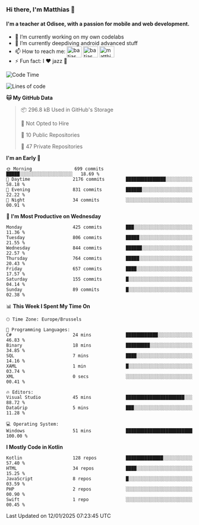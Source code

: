 ### Hi there, I'm Matthias 👋

#### I'm a teacher at Odisee, with a passion for mobile and web development.

- 🔭 I’m currently working on my own codelabs
- 🌱 I’m currently deepdiving android advanced stuff
- 📫 How to reach me: <a href="https://dev.to/batjas" target="_blank"><img align="center" src="https://raw.githubusercontent.com/rahuldkjain/github-profile-readme-generator/master/src/images/icons/Social/devto.svg" alt="batjas" height="30" width="40" /></a>
<a href="https://twitter.com/batjas" target="_blank"><img align="center" src="https://raw.githubusercontent.com/rahuldkjain/github-profile-readme-generator/master/src/images/icons/Social/twitter.svg" alt="batjas" height="30" width="40" /></a>
<a href="https://linkedin.com/in/matthiasdruwé" target="_blank"><img align="center" src="https://raw.githubusercontent.com/rahuldkjain/github-profile-readme-generator/master/src/images/icons/Social/linked-in-alt.svg" alt="matthiasdruwé" height="30" width="40" /></a>
- ⚡ Fun fact: I ❤ jazz 🎷


<!--START_SECTION:waka-->
![Code Time](http://img.shields.io/badge/Code%20Time-1%2C355%20hrs%2037%20mins-blue)

![Lines of code](https://img.shields.io/badge/From%20Hello%20World%20I%27ve%20Written-5.9%20million%20lines%20of%20code-blue)

**🐱 My GitHub Data** 

> 📦 296.8 kB Used in GitHub's Storage 
 > 
> 🚫 Not Opted to Hire
 > 
> 📜 10 Public Repositories 
 > 
> 🔑 47 Private Repositories 
 > 
**I'm an Early 🐤** 

```text
🌞 Morning                699 commits         █████░░░░░░░░░░░░░░░░░░░░   18.69 % 
🌆 Daytime                2176 commits        ███████████████░░░░░░░░░░   58.18 % 
🌃 Evening                831 commits         ██████░░░░░░░░░░░░░░░░░░░   22.22 % 
🌙 Night                  34 commits          ░░░░░░░░░░░░░░░░░░░░░░░░░   00.91 % 
```
📅 **I'm Most Productive on Wednesday** 

```text
Monday                   425 commits         ███░░░░░░░░░░░░░░░░░░░░░░   11.36 % 
Tuesday                  806 commits         █████░░░░░░░░░░░░░░░░░░░░   21.55 % 
Wednesday                844 commits         ██████░░░░░░░░░░░░░░░░░░░   22.57 % 
Thursday                 764 commits         █████░░░░░░░░░░░░░░░░░░░░   20.43 % 
Friday                   657 commits         ████░░░░░░░░░░░░░░░░░░░░░   17.57 % 
Saturday                 155 commits         █░░░░░░░░░░░░░░░░░░░░░░░░   04.14 % 
Sunday                   89 commits          █░░░░░░░░░░░░░░░░░░░░░░░░   02.38 % 
```


📊 **This Week I Spent My Time On** 

```text
🕑︎ Time Zone: Europe/Brussels

💬 Programming Languages: 
C#                       24 mins             ████████████░░░░░░░░░░░░░   46.83 % 
Binary                   18 mins             █████████░░░░░░░░░░░░░░░░   34.85 % 
SQL                      7 mins              ████░░░░░░░░░░░░░░░░░░░░░   14.16 % 
XAML                     1 min               █░░░░░░░░░░░░░░░░░░░░░░░░   03.74 % 
XML                      0 secs              ░░░░░░░░░░░░░░░░░░░░░░░░░   00.41 % 

🔥 Editors: 
Visual Studio            45 mins             ██████████████████████░░░   88.72 % 
DataGrip                 5 mins              ███░░░░░░░░░░░░░░░░░░░░░░   11.28 % 

💻 Operating System: 
Windows                  51 mins             █████████████████████████   100.00 % 
```

**I Mostly Code in Kotlin** 

```text
Kotlin                   128 repos           ██████████████░░░░░░░░░░░   57.40 % 
HTML                     34 repos            ████░░░░░░░░░░░░░░░░░░░░░   15.25 % 
JavaScript               8 repos             █░░░░░░░░░░░░░░░░░░░░░░░░   03.59 % 
PHP                      2 repos             ░░░░░░░░░░░░░░░░░░░░░░░░░   00.90 % 
Swift                    1 repo              ░░░░░░░░░░░░░░░░░░░░░░░░░   00.45 % 
```




 Last Updated on 12/01/2025 07:23:45 UTC
<!--END_SECTION:waka-->

